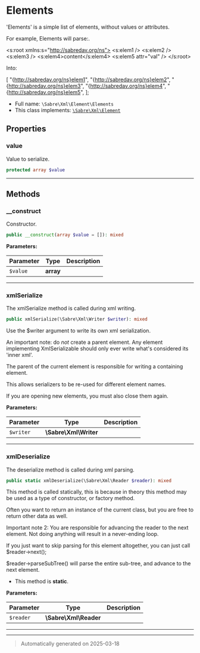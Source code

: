 
# Elements

'Elements' is a simple list of elements, without values or attributes.

For example, Elements will parse:.

<?xml version="1.0"?>
<s:root xmlns:s="http://sabredav.org/ns">
  <s:elem1 />
  <s:elem2 />
  <s:elem3 />
  <s:elem4>content</s:elem4>
  <s:elem5 attr="val" />
</s:root>

Into:

[
  "{http://sabredav.org/ns}elem1",
  "{http://sabredav.org/ns}elem2",
  "{http://sabredav.org/ns}elem3",
  "{http://sabredav.org/ns}elem4",
  "{http://sabredav.org/ns}elem5",
];

* Full name: `\Sabre\Xml\Element\Elements`
* This class implements:
[`\Sabre\Xml\Element`](../Element.md)



## Properties


### value

Value to serialize.

```php
protected array $value
```






***

## Methods


### __construct

Constructor.

```php
public __construct(array $value = []): mixed
```








**Parameters:**

| Parameter | Type | Description |
|-----------|------|-------------|
| `$value` | **array** |  |





***

### xmlSerialize

The xmlSerialize method is called during xml writing.

```php
public xmlSerialize(\Sabre\Xml\Writer $writer): mixed
```

Use the $writer argument to write its own xml serialization.

An important note: do _not_ create a parent element. Any element
implementing XmlSerializable should only ever write what's considered
its 'inner xml'.

The parent of the current element is responsible for writing a
containing element.

This allows serializers to be re-used for different element names.

If you are opening new elements, you must also close them again.






**Parameters:**

| Parameter | Type | Description |
|-----------|------|-------------|
| `$writer` | **\Sabre\Xml\Writer** |  |





***

### xmlDeserialize

The deserialize method is called during xml parsing.

```php
public static xmlDeserialize(\Sabre\Xml\Reader $reader): mixed
```

This method is called statically, this is because in theory this method
may be used as a type of constructor, or factory method.

Often you want to return an instance of the current class, but you are
free to return other data as well.

Important note 2: You are responsible for advancing the reader to the
next element. Not doing anything will result in a never-ending loop.

If you just want to skip parsing for this element altogether, you can
just call $reader->next();

$reader->parseSubTree() will parse the entire sub-tree, and advance to
the next element.

* This method is **static**.




**Parameters:**

| Parameter | Type | Description |
|-----------|------|-------------|
| `$reader` | **\Sabre\Xml\Reader** |  |





***


***
> Automatically generated on 2025-03-18
